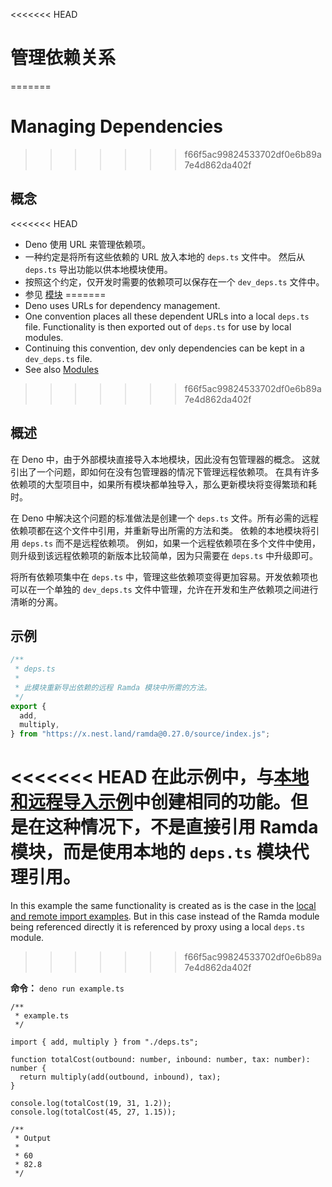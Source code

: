 <<<<<<< HEAD
# 管理依赖关系
=======
# Managing Dependencies
>>>>>>> f66f5ac99824533702df0e6b89a7e4d862da402f

## 概念

<<<<<<< HEAD
- Deno 使用 URL 来管理依赖项。
- 一种约定是将所有这些依赖的 URL 放入本地的 `deps.ts` 文件中。 然后从 `deps.ts`
  导出功能以供本地模块使用。
- 按照这个约定，仅开发时需要的依赖项可以保存在一个 `dev_deps.ts` 文件中。
- 参见 [模块](../basics/modules.md)
=======
- Deno uses URLs for dependency management.
- One convention places all these dependent URLs into a local `deps.ts` file.
  Functionality is then exported out of `deps.ts` for use by local modules.
- Continuing this convention, dev only dependencies can be kept in a
  `dev_deps.ts` file.
- See also [Modules](../basics/modules.md)
>>>>>>> f66f5ac99824533702df0e6b89a7e4d862da402f

## 概述

在 Deno 中，由于外部模块直接导入本地模块，因此没有包管理器的概念。
这就引出了一个问题，即如何在没有包管理器的情况下管理远程依赖项。
在具有许多依赖项的大型项目中，如果所有模块都单独导入，那么更新模块将变得繁琐和耗时。

在 Deno 中解决这个问题的标准做法是创建一个 `deps.ts`
文件。所有必需的远程依赖项都在这个文件中引用，并重新导出所需的方法和类。
依赖的本地模块将引用 `deps.ts` 而不是远程依赖项。
例如，如果一个远程依赖项在多个文件中使用，则升级到该远程依赖项的新版本比较简单，因为只需要在
`deps.ts` 中升级即可。

将所有依赖项集中在 `deps.ts`
中，管理这些依赖项变得更加容易。开发依赖项也可以在一个单独的 `dev_deps.ts`
文件中管理，允许在开发和生产依赖项之间进行清晰的分离。

## 示例

```ts
/**
 * deps.ts
 *
 * 此模块重新导出依赖的远程 Ramda 模块中所需的方法。
 */
export {
  add,
  multiply,
} from "https://x.nest.land/ramda@0.27.0/source/index.js";
```

<<<<<<< HEAD
在此示例中，与[本地和远程导入示例](../basics/modules.md)中创建相同的功能。但是在这种情况下，不是直接引用
Ramda 模块，而是使用本地的 `deps.ts` 模块代理引用。
=======
In this example the same functionality is created as is the case in the
[local and remote import examples](../basics/modules.md). But in this case
instead of the Ramda module being referenced directly it is referenced by proxy
using a local `deps.ts` module.
>>>>>>> f66f5ac99824533702df0e6b89a7e4d862da402f

**命令：** `deno run example.ts`

```ts, ignore
/**
 * example.ts
 */

import { add, multiply } from "./deps.ts";

function totalCost(outbound: number, inbound: number, tax: number): number {
  return multiply(add(outbound, inbound), tax);
}

console.log(totalCost(19, 31, 1.2));
console.log(totalCost(45, 27, 1.15));

/**
 * Output
 *
 * 60
 * 82.8
 */
```
